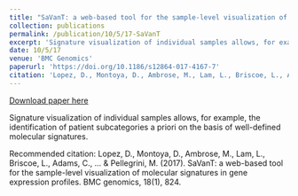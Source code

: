 ```yaml
---
title: "SaVanT: a web-based tool for the sample-level visualization of molecular signatures in gene expression profiles"
collection: publications
permalink: /publication/10/5/17-SaVanT
excerpt: 'Signature visualization of individual samples allows, for example, the identification of patient subcategories a priori on the basis of well-defined molecular signatures.'
date: 10/5/17
venue: 'BMC Genomics'
paperurl: 'https://doi.org/10.1186/s12864-017-4167-7'
citation: 'Lopez, D., Montoya, D., Ambrose, M., Lam, L., Briscoe, L., Adams, C., ... &amp; Pellegrini, M. (2017). SaVanT: a web-based tool for the sample-level visualization of molecular signatures in gene expression profiles. BMC genomics, 18(1), 824.'
---
```


<a href='https://doi.org/10.1186/s12864-017-4167-7'>Download paper here</a>

Signature visualization of individual samples allows, for example, the identification of patient subcategories a priori on the basis of well-defined molecular signatures.

Recommended citation: Lopez, D., Montoya, D., Ambrose, M., Lam, L., Briscoe, L., Adams, C., ... & Pellegrini, M. (2017). SaVanT: a web-based tool for the sample-level visualization of molecular signatures in gene expression profiles. BMC genomics, 18(1), 824.